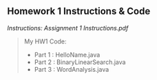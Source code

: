 ## Homework 1 Instructions & Code

*Instructions: Assignment 1 Instructions.pdf*

>My HW1 Code: 
>* Part 1 : HelloName.java
>* Part 2 : BinaryLinearSearch.java
>* Part 3 : WordAnalysis.java
